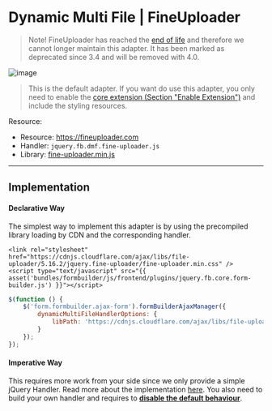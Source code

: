 # Dynamic Multi File | FineUploader

> Note! FineUploader has reached the [end of life](https://github.com/FineUploader/fine-uploader/issues/2073)
> and therefore we cannot longer maintain this adapter. It has been marked as deprecated since 3.4 and will be removed with 4.0.

![image](https://user-images.githubusercontent.com/700119/119269468-23b0b980-bbf8-11eb-8778-a43ad9a56088.png)

> This is the default adapter. If you want do use this adapter, you only need to enable the [core extension (Section "Enable Extension")](../91_Javascript.md) and include the styling resources.
 
Resource: 

- Resource: https://fineuploader.com
- Handler: `jquery.fb.dmf.fine-uploader.js`
- Library: [fine-uploader.min.js](https://cdnjs.cloudflare.com/ajax/libs/file-uploader/5.16.2/jquery.fine-uploader/jquery.fine-uploader.min.js)

***

## Implementation

#### Declarative Way
The simplest way to implement this adapter is by using the precompiled library loading by CDN and the corresponding handler.

```twig
<link rel="stylesheet" href="https://cdnjs.cloudflare.com/ajax/libs/file-uploader/5.16.2/jquery.fine-uploader/fine-uploader.min.css" />
<script type="text/javascript" src="{{ asset('bundles/formbuilder/js/frontend/plugins/jquery.fb.core.form-builder.js') }}"></script>
```

```javascript
$(function () {
    $('form.formbuilder.ajax-form').formBuilderAjaxManager({
        dynamicMultiFileHandlerOptions: {
            libPath: 'https://cdnjs.cloudflare.com/ajax/libs/file-uploader/5.16.2/jquery.fine-uploader/jquery.fine-uploader.min.js'
        }
    });
});
```

#### Imperative Way
This requires more work from your side since we only provide a simple jQuery Handler.
Read more about the implementation [here](https://docs.fineuploader.com/features/modules.html). 
You also need to build your own handler and requires to **[disable the default behaviour](../80_FileUpload.md#disable-default-initialization)**.